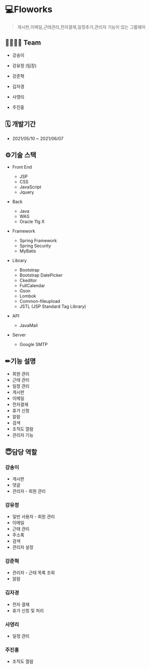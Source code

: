  # 💻Floworks

> 게시판,이메일,근태관리,전자결재,일정추가,관리자 기능이 있는 그룹웨어
 
 ## 👨‍👩‍👧‍👦 Team 

* 강송이

* 강유정 (팀장)

* 강준혁

* 김자경

* 사영리

* 주진홍

  
## 🗓 개발기간

+ 2021/05/10 ~ 2021/06/07



## ⚙기술 스택 

+ Front End
  + JSP
  + CSS
  + JavaScript
  + Jquery
+ Back
  + Java
  + WAS
  + Oracle 11g X

+ Framework
  + Spring Framework
  + Spring Security
  + MyBatis
+ Library
  + Bootstrap
  + Bootstrap DatePicker
  + Ckeditor
  + FullCalendar
  + Gson
  + Lombok
  + Common-fileupload
  + JSTL (JSP Standard Tag Library)
+ API
  + JavaMail
+ Server
  + Google SMTP


## ✏기능 설명

+ 회원 관리
+ 근태 관리
+ 일정 관리
+ 게시판
+ 이메일
+ 전자결재
+ 휴가 신청
+ 알람
+ 검색
+ 조직도 열람
+ 관리자 기능


## 😇담당 역할

### 강송이

+ 게시판
+ 댓글 
+ 관리자 - 회원 관리



### 강유정

+ 일반 사용자 - 회원 관리
+ 이메일
+ 근태 관리
+ 주소록
+ 검색 
+ 관리자 설정 



### 강준혁

+ 관리자 - 근태 목록 조회
+ 알람



### 김자경

+ 전자 결재
+ 휴가 신청 및 처리



### 사영리

+ 일정 관리



### 주진홍

+ 조직도 열람
